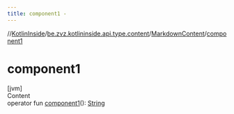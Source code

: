 ```yaml
---
title: component1 -
---
```

//[KotlinInside](../../index.md)/[be.zvz.kotlininside.api.type.content](../index.md)/[MarkdownContent](index.md)/[component1](component1.md)



# component1  
[jvm]  
Content  
operator fun [component1](component1.md)(): [String](https://kotlinlang.org/api/latest/jvm/stdlib/kotlin/-string/index.html)  



